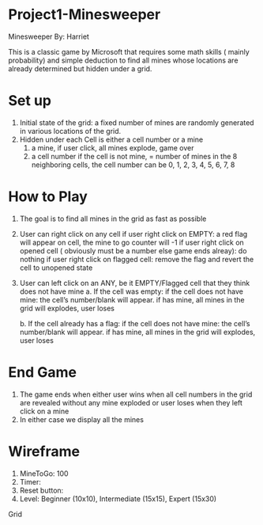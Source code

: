# Project1-Minesweeper
Minesweeper
By: Harriet

This is a classic game by Microsoft that requires some math skills ( mainly probability) and simple deduction to find all mines whose locations are already determined but hidden under a grid.

# Set up
1. Initial state of the grid: a fixed number of mines are randomly generated in various locations of the grid. 
2. Hidden under each Cell is either a cell number or a mine
    1. a mine, if user click, all mines explode, game over
    2. a cell number if the cell is not mine,  = number of mines in the 8 neighboring cells, the cell number can be 0, 1, 2, 3, 4, 5, 6, 7, 8 

# How to Play
1.	The goal is to find all mines in the grid as fast as possible
2.	User can right click on any cell 
            if user right click on EMPTY: a red flag will appear on cell, the mine to go counter will -1
            if user right click on opened cell ( obviously must be a number else game ends alreay): do nothing
            if user right click on flagged cell: remove the flag and revert the cell to unopened state
    
3.	User can left click on an ANY, be it EMPTY/Flagged cell that they think does not have mine 
    a. If the cell was empty:
          if the cell does not have mine: the cell’s number/blank will appear. 
          if has mine, all mines in the grid will explodes, user loses
          
    b. If the cell already has a flag:
          if the cell does not have mine: the cell’s number/blank will appear. 
          if has mine, all mines in the grid will explodes, user loses

# End Game
1. The game ends when 
either user wins when all cell numbers in the grid are revealed without any mine exploded 
or user loses when they left click on a mine
2. In either case we display all the mines

# Wireframe
1. MineToGo: 100
2. Timer: 
3. Reset button:
4. Level: Beginner (10x10), Intermediate (15x15), Expert (15x30)

Grid

